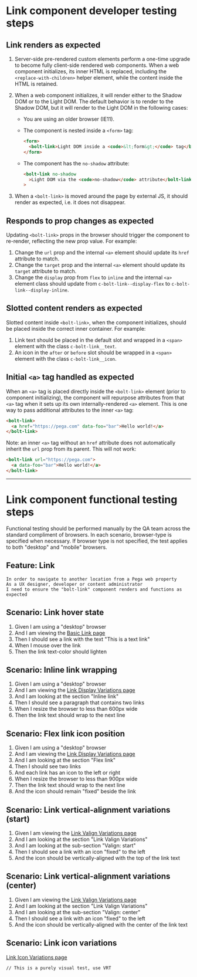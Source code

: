 # Link component developer testing steps

## Link renders as expected

1. Server-side pre-rendered custom elements perform a one-time upgrade to become fully client-side rendered web components. When a web component initializes, its inner HTML is replaced, including the `<replace-with-children>` helper element, while the content inside the HTML is retained.

1. When a web component initializes, it will render either to the Shadow DOM or to the Light DOM. The default behavior is to render to the Shadow DOM, but it will render to the Light DOM in the following cases:

   - You are using an older browser (IE11).
   - The component is nested inside a `<form>` tag:

     ```html
     <form>
       <bolt-link>Light DOM inside a <code>&lt;form&gt;</code> tag</bolt-link>
     </form>
     ```

   - The component has the `no-shadow` attribute:

     ```html
     <bolt-link no-shadow
       >Light DOM via the <code>no-shadow</code> attribute</bolt-link
     >
     ```

1. When a `<bolt-link>` is moved around the page by external JS, it should render as expected, i.e. it does not disappear.

## Responds to prop changes as expected

Updating `<bolt-link>` props in the browser should trigger the component to re-render, reflecting the new prop value. For example:

1. Change the `url` prop and the internal `<a>` element should update its `href` attribute to match.
1. Change the `target` prop and the internal `<a>` element should update its `target` attribute to match.
1. Change the `display` prop from `flex` to `inline` and the internal `<a>` element class should update from `c-bolt-link--display-flex` to `c-bolt-link--display-inline`.

## Slotted content renders as expected

Slotted content inside `<bolt-link>`, when the component initializes, should be placed inside the correct inner container. For example:

1. Link text should be placed in the default slot and wrapped in a `<span>` element with the class `c-bolt-link__text`.
1. An icon in the `after` or `before` slot should be wrapped in a `<span>` element with the class `c-bolt-link__icon`.

## Initial `<a>` tag handled as expected

When an `<a>` tag is placed directly inside the `<bolt-link>` element (prior to component initializing), the component will repurpose attributes from that `<a>` tag when it sets up its own internally-rendered `<a>` element. This is one way to pass additional attributes to the inner `<a>` tag:

```html
<bolt-link>
  <a href="https://pega.com" data-foo="bar">Hello world!</a>
</bolt-link>
```

Note: an inner `<a>` tag without an `href` attribute does not automatically inherit the `url` prop from its parent. This will not work:

```html
<bolt-link url="https://pega.com">
  <a data-foo="bar">Hello world!</a>
</bolt-link>
```

---

# Link component functional testing steps

Functional testing should be performed manually by the QA team across the standard compliment of browsers. In each scenario, browser-type is specified when necessary. If browser type is not specified, the test applies to both "desktop" and "mobile" browsers.

## Feature: Link

    In order to navigate to another location from a Pega web property
    As a UX designer, developer or content administrator
    I need to ensure the "bolt-link" component renders and functions as expected

## Scenario: Link hover state

1. Given I am using a "desktop" browser
1. And I am viewing the [Basic Link page](https://master.boltdesignsystem.com/pattern-lab/patterns/40-components-link-05-link/40-components-link-05-link.html)
1. Then I should see a link with the text "This is a text link"
1. When I mouse over the link
1. Then the link text-color should lighten

## Scenario: Inline link wrapping

1. Given I am using a "desktop" browser
1. And I am viewing the [Link Display Variations page](https://master.boltdesignsystem.com/pattern-lab/patterns/40-components-link-10-link-display-variations/40-components-link-10-link-display-variations.html)
1. And I am looking at the section "Inline link"
1. Then I should see a paragraph that contains two links
1. When I resize the browser to less than 600px wide
1. Then the link text should wrap to the next line

## Scenario: Flex link icon position

1. Given I am using a "desktop" browser
1. And I am viewing the [Link Display Variations page](https://master.boltdesignsystem.com/pattern-lab/patterns/40-components-link-10-link-display-variations/40-components-link-10-link-display-variations.html)
1. And I am looking at the section "Flex link"
1. Then I should see two links
1. And each link has an icon to the left or right
1. When I resize the browser to less than 900px wide
1. Then the link text should wrap to the next line
1. And the icon should remain "fixed" beside the link

## Scenario: Link vertical-alignment variations (start)

1. Given I am viewing the [Link Valign Variations page](https://master.boltdesignsystem.com/pattern-lab/patterns/40-components-link-20-link-valign-variations/40-components-link-20-link-valign-variations.html)
1. And I am looking at the section "Link Valign Variations"
1. And I am looking at the sub-section "Valign: start"
1. Then I should see a link with an icon "fixed" to the left
1. And the icon should be vertically-aligned with the top of the link text

## Scenario: Link vertical-alignment variations (center)

1. Given I am viewing the [Link Valign Variations page](https://master.boltdesignsystem.com/pattern-lab/patterns/40-components-link-20-link-valign-variations/40-components-link-20-link-valign-variations.html)
1. And I am looking at the section "Link Valign Variations"
1. And I am looking at the sub-section "Valign: center"
1. Then I should see a link with an icon "fixed" to the left
1. And the icon should be vertically-aligned with the center of the link text

## Scenario: Link icon variations

[Link Icon Variations page](https://master.boltdesignsystem.com/pattern-lab/patterns/40-components-link-25-link-theme-variations/40-components-link-25-link-theme-variations.html)

`// This is a purely visual test, use VRT`
